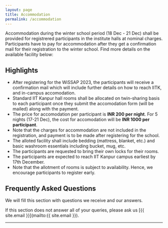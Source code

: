 ```yaml
---
layout: page
title: Accommodation
permalink: /accommodation
---
```


Accommodation during the winter school period (18 Dec - 21 Dec) shall be provided for registrered participants in the institute halls at nominal charges. Participants have to pay for accommodation after they get a confirmation mail for their registration to the winter school. Find more details on the available facility below:

## Highlights

- After registering for the WiSSAP 2023, the participants will receive a confirmation mail which will include further details on how to reach IITK, and in-campus accomodation.
- Standard IIT Kanpur hall rooms shall be allocated on twin-sharing basis to each participant once they submit the accomodation form (will be mailed) along with the payment.
- The price for accomodation per participant is **INR 200 per night**. For 5 nights (17-21 Dec), the cost for accomodation will be **INR 1000 per participant**.
- Note that the charges for accommodation are not included in the registration, and payment is to be made after registering for the school.
- The alloted facility shall include bedding (mattress, blanket, etc.) and basic washroom essentials including bucket, mug, etc.
- The participants are requested to bring their own locks for their rooms.
- The participants are expected to reach IIT Kanpur campus earliest by 17th December.
- Note that the allotment of rooms is subject to availability. Hence, we encourage participants to register early.

<!-- <a href="/wissap-cup" target="_blank">Music Search: Query by Humming</a> -->


## Frequently Asked Questions

We will fill this section with questions we receive and our answers.

If this section does not answer all of your queries, please ask us [{{ site.email }}](mailto:{{ site.email }}).

---
